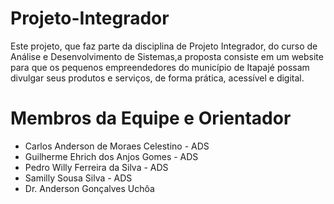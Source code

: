 # Projeto-Integrador

Este projeto, que faz parte da disciplina de Projeto Integrador, do curso de Análise e Desenvolvimento de Sistemas,a proposta consiste em um website para que os pequenos empreendedores do município de Itapajé possam divulgar seus produtos e serviços, de forma prática, acessível e digital.

# Membros da Equipe e Orientador

- Carlos Anderson de Moraes Celestino - ADS
- Guilherme Ehrich dos Anjos Gomes - ADS
- Pedro Willy Ferreira da Silva - ADS
- Samilly Sousa Silva - ADS
- Dr. Anderson Gonçalves Uchôa
